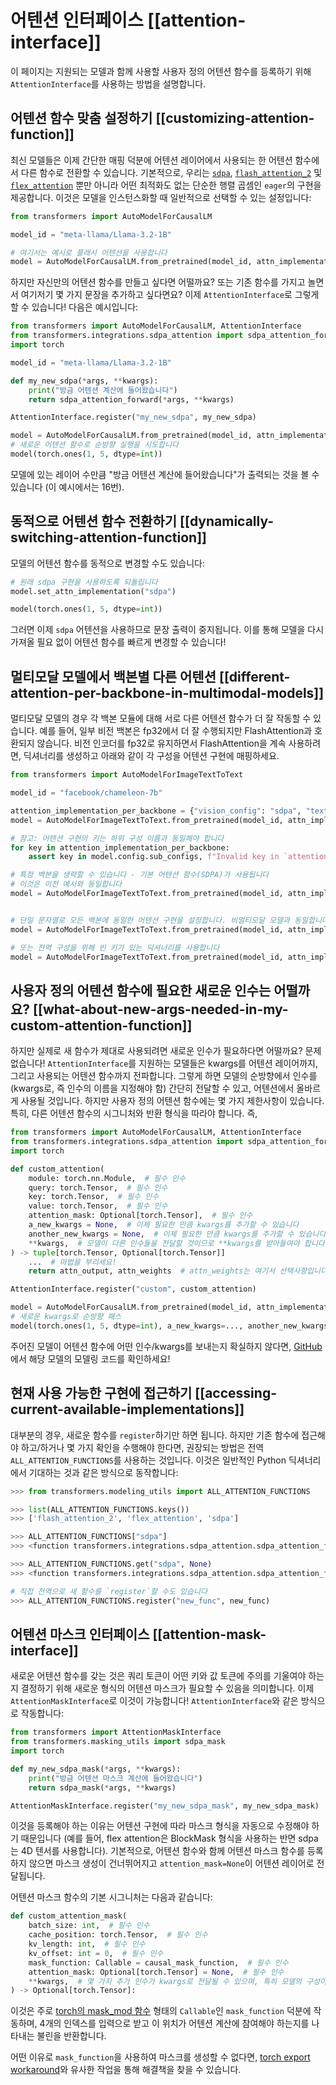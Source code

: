 <!--Copyright 2025 The HuggingFace Team. All rights reserved.

Licensed under the Apache License, Version 2.0 (the "License"); you may not use this file except in compliance with
the License. You may obtain a copy of the License at

http://www.apache.org/licenses/LICENSE-2.0

Unless required by applicable law or agreed to in writing, software distributed under the License is distributed on
an "AS IS" BASIS, WITHOUT WARRANTIES OR CONDITIONS OF ANY KIND, either express or implied. See the License for the

⚠️ Note that this file is in Markdown but contain specific syntax for our doc-builder (similar to MDX) that may not be
rendered properly in your Markdown viewer.

-->

# 어텐션 인터페이스 [[attention-interface]]

이 페이지는 지원되는 모델과 함께 사용할 사용자 정의 어텐션 함수를 등록하기 위해 `AttentionInterface`를 사용하는 방법을 설명합니다.

## 어텐션 함수 맞춤 설정하기 [[customizing-attention-function]]

최신 모델들은 이제 간단한 매핑 덕분에 어텐션 레이어에서 사용되는 한 어텐션 함수에서 다른 함수로 전환할 수 있습니다.
기본적으로, 우리는 [`sdpa`](https://pytorch.org/docs/stable/generated/torch.nn.functional.scaled_dot_product_attention.html),
[`flash_attention_2`](https://github.com/Dao-AILab/flash-attention) 및 [`flex_attention`](https://pytorch.org/docs/stable/nn.attention.flex_attention.html#module-torch.nn.attention.flex_attention)
뿐만 아니라 어떤 최적화도 없는 단순한 행렬 곱셈인 `eager`의 구현을 제공합니다.
이것은 모델을 인스턴스화할 때 일반적으로 선택할 수 있는 설정입니다:

```python
from transformers import AutoModelForCausalLM

model_id = "meta-llama/Llama-3.2-1B"

# 여기서는 예시로 플래시 어텐션을 사용합니다
model = AutoModelForCausalLM.from_pretrained(model_id, attn_implementation="flash_attention_2")
```

하지만 자신만의 어텐션 함수를 만들고 싶다면 어떨까요? 또는 기존 함수를 가지고 놀면서 여기저기 몇 가지 문장을 추가하고 싶다면요? 이제 `AttentionInterface`로 그렇게 할 수 있습니다! 다음은 예시입니다:

```python
from transformers import AutoModelForCausalLM, AttentionInterface
from transformers.integrations.sdpa_attention import sdpa_attention_forward
import torch

model_id = "meta-llama/Llama-3.2-1B"

def my_new_sdpa(*args, **kwargs):
    print("방금 어텐션 계산에 들어왔습니다")
    return sdpa_attention_forward(*args, **kwargs)

AttentionInterface.register("my_new_sdpa", my_new_sdpa)

model = AutoModelForCausalLM.from_pretrained(model_id, attn_implementation="my_new_sdpa")
# 새로운 어텐션 함수로 순방향 실행을 시도합니다
model(torch.ones(1, 5, dtype=int))
```

모델에 있는 레이어 수만큼 "방금 어텐션 계산에 들어왔습니다"가 출력되는 것을 볼 수 있습니다 (이 예시에서는 16번).

## 동적으로 어텐션 함수 전환하기 [[dynamically-switching-attention-function]]

모델의 어텐션 함수를 동적으로 변경할 수도 있습니다:

```python
# 원래 sdpa 구현을 사용하도록 되돌립니다
model.set_attn_implementation("sdpa")

model(torch.ones(1, 5, dtype=int))
```

그러면 이제 `sdpa` 어텐션을 사용하므로 문장 출력이 중지됩니다.
이를 통해 모델을 다시 가져올 필요 없이 어텐션 함수를 빠르게 변경할 수 있습니다!

## 멀티모달 모델에서 백본별 다른 어텐션 [[different-attention-per-backbone-in-multimodal-models]]

멀티모달 모델의 경우 각 백본 모듈에 대해 서로 다른 어텐션 함수가 더 잘 작동할 수 있습니다. 예를 들어, 일부 비전 백본은 fp32에서 더 잘 수행되지만 FlashAttention과 호환되지 않습니다. 비전 인코더를 fp32로 유지하면서 FlashAttention을 계속 사용하려면, 딕셔너리를 생성하고 아래와 같이 각 구성을 어텐션 구현에 매핑하세요.

```python
from transformers import AutoModelForImageTextToText

model_id = "facebook/chameleon-7b"

attention_implementation_per_backbone = {"vision_config": "sdpa", "text_config": "flash_attention_2"}
model = AutoModelForImageTextToText.from_pretrained(model_id, attn_implementation=attention_implementation_per_backbone)

# 참고: 어텐션 구현의 키는 하위 구성 이름과 동일해야 합니다
for key in attention_implementation_per_backbone:
    assert key in model.config.sub_configs, f"Invalid key in `attention_implementation`"

# 특정 백본을 생략할 수 있습니다 - 기본 어텐션 함수(SDPA)가 사용됩니다
# 이것은 이전 예시와 동일합니다
model = AutoModelForImageTextToText.from_pretrained(model_id, attn_implementation={"text_config": "flash_attention_2"})


# 단일 문자열로 모든 백본에 동일한 어텐션 구현을 설정합니다. 비멀티모달 모델과 동일합니다
model = AutoModelForImageTextToText.from_pretrained(model_id, attn_implementation="eager")

# 또는 전역 구성을 위해 빈 키가 있는 딕셔너리를 사용합니다
model = AutoModelForImageTextToText.from_pretrained(model_id, attn_implementation={"": "eager"})
```

## 사용자 정의 어텐션 함수에 필요한 새로운 인수는 어떨까요? [[what-about-new-args-needed-in-my-custom-attention-function]]

하지만 실제로 새 함수가 제대로 사용되려면 새로운 인수가 필요하다면 어떨까요? 문제없습니다! `AttentionInterface`를 지원하는 모델들은 kwargs를 어텐션 레이어까지, 그리고 사용되는 어텐션 함수까지 전파합니다. 그렇게 하면 모델의 순방향에서 인수를 (kwargs로, 즉 인수의 이름을 지정해야 함) 간단히 전달할 수 있고, 어텐션에서 올바르게 사용될 것입니다. 하지만 사용자 정의 어텐션 함수에는 몇 가지 제한사항이 있습니다. 특히, 다른 어텐션 함수의 시그니처와 반환 형식을 따라야 합니다. 즉,

```python
from transformers import AutoModelForCausalLM, AttentionInterface
from transformers.integrations.sdpa_attention import sdpa_attention_forward
import torch

def custom_attention(
    module: torch.nn.Module,  # 필수 인수
    query: torch.Tensor,  # 필수 인수
    key: torch.Tensor,  # 필수 인수
    value: torch.Tensor,  # 필수 인수
    attention_mask: Optional[torch.Tensor],  # 필수 인수
    a_new_kwargs = None,  # 이제 필요한 만큼 kwargs를 추가할 수 있습니다
    another_new_kwargs = None,  # 이제 필요한 만큼 kwargs를 추가할 수 있습니다
    **kwargs,  # 모델이 다른 인수들을 전달할 것이므로 **kwargs를 받아들여야 합니다
) -> tuple[torch.Tensor, Optional[torch.Tensor]]
    ...  # 마법을 부리세요!
    return attn_output, attn_weights  # attn_weights는 여기서 선택사항입니다

AttentionInterface.register("custom", custom_attention)

model = AutoModelForCausalLM.from_pretrained(model_id, attn_implementation="custom")
# 새로운 kwargs로 순방향 패스
model(torch.ones(1, 5, dtype=int), a_new_kwargs=..., another_new_kwargs=...)
```

주어진 모델이 어텐션 함수에 어떤 인수/kwargs를 보내는지 확실하지 않다면, [GitHub](https://github.com/huggingface/transformers/tree/main/src/transformers/models)에서 해당 모델의 모델링 코드를 확인하세요!

## 현재 사용 가능한 구현에 접근하기 [[accessing-current-available-implementations]]

대부분의 경우, 새로운 함수를 `register`하기만 하면 됩니다. 하지만 기존 함수에 접근해야 하고/하거나 몇 가지 확인을 수행해야 한다면, 권장되는 방법은 전역 `ALL_ATTENTION_FUNCTIONS`를 사용하는 것입니다. 이것은 일반적인 Python 딕셔너리에서 기대하는 것과 같은 방식으로 동작합니다:

```python
>>> from transformers.modeling_utils import ALL_ATTENTION_FUNCTIONS

>>> list(ALL_ATTENTION_FUNCTIONS.keys())
>>> ['flash_attention_2', 'flex_attention', 'sdpa']

>>> ALL_ATTENTION_FUNCTIONS["sdpa"]
>>> <function transformers.integrations.sdpa_attention.sdpa_attention_forward>

>>> ALL_ATTENTION_FUNCTIONS.get("sdpa", None)
>>> <function transformers.integrations.sdpa_attention.sdpa_attention_forward>

# 직접 전역으로 새 함수를 `register`할 수도 있습니다
>>> ALL_ATTENTION_FUNCTIONS.register("new_func", new_func)
```

## 어텐션 마스크 인터페이스 [[attention-mask-interface]]

새로운 어텐션 함수를 갖는 것은 쿼리 토큰이 어떤 키와 값 토큰에 주의를 기울여야 하는지 결정하기 위해 새로운 형식의 어텐션 마스크가 필요할 수 있음을 의미합니다. 이제 `AttentionMaskInterface`로 이것이 가능합니다! `AttentionInterface`와 같은 방식으로 작동합니다:

```python
from transformers import AttentionMaskInterface
from transformers.masking_utils import sdpa_mask
import torch

def my_new_sdpa_mask(*args, **kwargs):
    print("방금 어텐션 마스크 계산에 들어왔습니다")
    return sdpa_mask(*args, **kwargs)

AttentionMaskInterface.register("my_new_sdpa_mask", my_new_sdpa_mask)
```

이것을 등록해야 하는 이유는 어텐션 구현에 따라 마스크 형식을 자동으로 수정해야 하기 때문입니다 (예를 들어, flex attention은 BlockMask 형식을 사용하는 반면 sdpa는 4D 텐서를 사용합니다).
기본적으로, 어텐션 함수와 함께 어텐션 마스크 함수를 등록하지 않으면 마스크 생성이 건너뛰어지고 `attention_mask=None`이 어텐션 레이어로 전달됩니다.

어텐션 마스크 함수의 기본 시그니처는 다음과 같습니다:

```python
def custom_attention_mask(
    batch_size: int,  # 필수 인수
    cache_position: torch.Tensor,  # 필수 인수
    kv_length: int,  # 필수 인수
    kv_offset: int = 0,  # 필수 인수
    mask_function: Callable = causal_mask_function,  # 필수 인수
    attention_mask: Optional[torch.Tensor] = None,  # 필수 인수
    **kwargs,  # 몇 가지 추가 인수가 kwargs로 전달될 수 있으며, 특히 모델의 구성이 항상 전달됩니다
) -> Optional[torch.Tensor]:
```

이것은 주로 [torch의 mask_mod 함수](https://pytorch.org/blog/flexattention/) 형태의 `Callable`인 `mask_function` 덕분에 작동하며, 4개의 인덱스를 입력으로 받고 이 위치가 어텐션 계산에 참여해야 하는지를 나타내는 불린을 반환합니다.

어떤 이유로 `mask_function`을 사용하여 마스크를 생성할 수 없다면, [torch export workaround](https://github.com/huggingface/transformers/blob/main/src/transformers/integrations/executorch.py)와 유사한 작업을 통해 해결책을 찾을 수 있습니다.